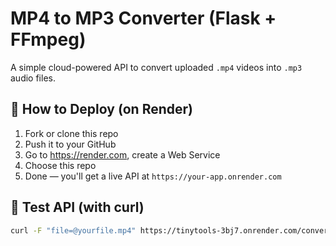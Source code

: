 # MP4 to MP3 Converter (Flask + FFmpeg)

A simple cloud-powered API to convert uploaded `.mp4` videos into `.mp3` audio files.

## 🚀 How to Deploy (on Render)

1. Fork or clone this repo
2. Push it to your GitHub
3. Go to https://render.com, create a Web Service
4. Choose this repo
5. Done — you'll get a live API at `https://your-app.onrender.com`

## 🧪 Test API (with curl)

```bash
curl -F "file=@yourfile.mp4" https://tinytools-3bj7.onrender.com/convert --output output.mp3